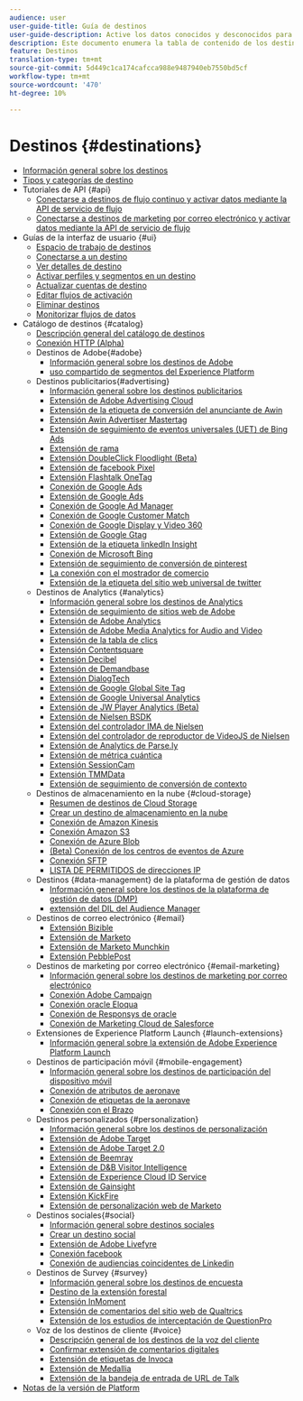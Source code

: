 ```yaml
---
audience: user
user-guide-title: Guía de destinos
user-guide-description: Active los datos conocidos y desconocidos para campañas de marketing entre canales, campañas por correo electrónico, publicidad segmentada y muchos otros casos de uso.
description: Este documento enumera la tabla de contenido de los destinos de Adobe Experience Platform
feature: Destinos
translation-type: tm+mt
source-git-commit: 5d449c1ca174cafcca988e9487940eb7550bd5cf
workflow-type: tm+mt
source-wordcount: '470'
ht-degree: 10%

---
```



# Destinos {#destinations}

* [Información general sobre los destinos](./home.md)
* [Tipos y categorías de destino](./destination-types.md)
* Tutoriales de API {#api}
   * [Conectarse a destinos de flujo continuo y activar datos mediante la API de servicio de flujo](./api/streaming-destinations.md)
   * [Conectarse a destinos de marketing por correo electrónico y activar datos mediante la API de servicio de flujo](./api/email-marketing.md)
* Guías de la interfaz de usuario {#ui}
   * [Espacio de trabajo de destinos](./ui/destinations-workspace.md)
   * [Conectarse a un destino](./ui/connect-destination.md)
   * [Ver detalles de destino](./ui/destination-details-page.md)
   * [Activar perfiles y segmentos en un destino](./ui/activate-destinations.md)
   * [Actualizar cuentas de destino](./ui/update-accounts.md)
   * [Editar flujos de activación](./ui/edit-activation.md)
   * [Eliminar destinos](./ui/delete-destinations.md)
   * [Monitorizar flujos de datos](./ui/monitor-dataflows.md)
* Catálogo de destinos {#catalog}
   * [Descripción general del catálogo de destinos](./catalog/overview.md)
   * [ Conexión HTTP (Alpha)](./catalog/http-destination.md)
   * Destinos de Adobe{#adobe}
      * [Información general sobre los destinos de Adobe](./catalog/adobe/overview.md)
      * [uso compartido de segmentos del Experience Platform](https://experienceleague.adobe.com/docs/audience-manager/user-guide/implementation-integration-guides/integration-experience-platform/aam-aep-audience-sharing.html)
   * Destinos publicitarios{#advertising}
      * [Información general sobre los destinos publicitarios](./catalog/advertising/overview.md)
      * [Extensión de Adobe Advertising Cloud](./catalog/advertising/adobe-advertising-cloud.md)
      * [Extensión de la etiqueta de conversión del anunciante de Awin](./catalog/advertising/awin-conversiontag.md)
      * [Extensión Awin Advertiser Mastertag](./catalog/advertising/awin-mastertag.md)
      * [Extensión de seguimiento de eventos universales (UET) de Bing Ads](./catalog/advertising/bing-ads.md)
      * [Extensión de rama](./catalog/advertising/branch.md)
      * [Extensión DoubleClick Floodlight (Beta)](./catalog/advertising/doubleclick-floodlight.md)
      * [Extensión de facebook Pixel](./catalog/advertising/facebook-pixel.md)
      * [Extensión Flashtalk OneTag](./catalog/advertising/flashtalking.md)
      * [Conexión de Google Ads](./catalog/advertising/google-ads-destination.md)
      * [Extensión de Google Ads](./catalog/advertising/google-ads-extension.md)
      * [Conexión de Google Ad Manager](./catalog/advertising/google-ad-manager.md)
      * [Conexión de Google Customer Match](./catalog/advertising/google-customer-match.md)
      * [Conexión de Google Display y Video 360](./catalog/advertising/google-dv360.md)
      * [Extensión de Google Gtag](./catalog/advertising/gtag-advertising.md)
      * [Extensión de la etiqueta linkedIn Insight](./catalog/advertising/linkedin.md)
      * [Conexión de Microsoft Bing](./catalog/advertising/bing.md)
      * [Extensión de seguimiento de conversión de pinterest](./catalog/advertising/pinterest.md)
      * [La conexión con el mostrador de comercio](./catalog/advertising/tradedesk.md)
      * [Extensión de la etiqueta del sitio web universal de twitter](./catalog/advertising/twitter-uwt.md)
   * Destinos de Analytics {#analytics}
      * [Información general sobre los destinos de Analytics](./catalog/analytics/overview.md)
      * [Extensión de seguimiento de sitios web de Adobe](./catalog/analytics/adform.md)
      * [Extensión de Adobe Analytics](./catalog/analytics/adobe-analytics.md)
      * [Extensión de Adobe Media Analytics for Audio and Video](./catalog/analytics/adobe-video-analytics.md)
      * [Extensión de la tabla de clics](./catalog/analytics/clicktale.md)
      * [Extensión Contentsquare](./catalog/analytics/contentsquare.md)
      * [Extensión Decibel](./catalog/analytics/decibel.md)
      * [Extensión de Demandbase](./catalog/analytics/demandbase.md)
      * [Extensión DialogTech](./catalog/analytics/dialogtech.md)
      * [Extensión de Google Global Site Tag](./catalog/analytics/gtag-analytics.md)
      * [Extensión de Google Universal Analytics](./catalog/analytics/google-universal-analytics.md)
      * [Extensión de JW Player Analytics (Beta)](./catalog/analytics/jw-player-analytics.md)
      * [Extensión de Nielsen BSDK](./catalog/analytics/nielsen-bsdk.md)
      * [Extensión del controlador IMA de Nielsen](./catalog/analytics/nielsen-ima.md)
      * [Extensión del controlador de reproductor de VideoJS de Nielsen](./catalog/analytics/nielsen-videojs.md)
      * [Extensión de Analytics de Parse.ly](./catalog/analytics/parsely.md)
      * [Extensión de métrica cuántica](./catalog/analytics/quantum-metric.md)
      * [Extensión SessionCam](./catalog/analytics/sessioncam.md)
      * [Extensión TMMData](./catalog/analytics/tmmdata.md)
      * [Extensión de seguimiento de conversión de contexto](./catalog/analytics/yext.md)
   * Destinos de almacenamiento en la nube {#cloud-storage}
      * [Resumen de destinos de Cloud Storage](./catalog/cloud-storage/overview.md)
      * [Crear un destino de almacenamiento en la nube](./catalog/cloud-storage/workflow.md)
      * [Conexión de Amazon Kinesis](./catalog/cloud-storage/amazon-kinesis.md)
      * [Conexión Amazon S3](./catalog/cloud-storage/amazon-s3.md)
      * [Conexión de Azure Blob](./catalog/cloud-storage/azure-blob.md)
      * [(Beta) Conexión de los centros de eventos de Azure](./catalog/cloud-storage/azure-event-hubs.md)
      * [Conexión SFTP](./catalog/cloud-storage/sftp.md)
      * [LISTA DE PERMITIDOS de direcciones IP](./catalog/cloud-storage/ip-address-allow-list.md)
   * Destinos {#data-management} de la plataforma de gestión de datos
      * [Información general sobre los destinos de la plataforma de gestión de datos (DMP)](./catalog/data-management/overview.md)
      * [extensión del DIL del Audience Manager](./catalog/data-management/aam-dil-extension.md)
   * Destinos de correo electrónico {#email}
      * [Extensión Bizible](./catalog/email/bizible.md)
      * [Extensión de Marketo](./catalog/email/marketo.md)
      * [Extensión de Marketo Munchkin](./catalog/email/marketo-munchkin.md)
      * [Extensión PebblePost](./catalog/email/pebblepost.md)
   * Destinos de marketing por correo electrónico {#email-marketing}
      * [Información general sobre los destinos de marketing por correo electrónico](./catalog/email-marketing/overview.md)
      * [Conexión Adobe Campaign](./catalog/email-marketing/adobe-campaign.md)
      * [Conexión oracle Eloqua](./catalog/email-marketing/oracle-eloqua.md)
      * [Conexión de Responsys de oracle](./catalog/email-marketing/oracle-responsys.md)
      * [Conexión de Marketing Cloud de Salesforce](./catalog/email-marketing/salesforce-marketing-cloud.md)
   * Extensiones de Experience Platform Launch {#launch-extensions}
      * [Información general sobre la extensión de Adobe Experience Platform Launch](./catalog/launch-extensions/overview.md)
   * Destinos de participación móvil {#mobile-engagement}
      * [Información general sobre los destinos de participación del dispositivo móvil](./catalog/mobile-engagement/overview.md)
      * [Conexión de atributos de aeronave](./catalog/mobile-engagement/airship-attributes.md)
      * [Conexión de etiquetas de la aeronave](./catalog/mobile-engagement/airship-tags.md)
      * [Conexión con el Brazo](./catalog/mobile-engagement/braze.md)
   * Destinos personalizados {#personalization}
      * [Información general sobre los destinos de personalización](./catalog/personalization/overview.md)
      * [Extensión de Adobe Target](./catalog/personalization/adobe-target.md)
      * [Extensión de Adobe Target 2.0](./catalog/personalization/adobe-target-v2.md)
      * [Extensión de Beemray](./catalog/personalization/beemray.md)
      * [Extensión de D&amp;B Visitor Intelligence](./catalog/personalization/dnb.md)
      * [Extensión de Experience Cloud ID Service](./catalog/personalization/adobe-ecid.md)
      * [Extensión de Gainsight](./catalog/personalization/gainsight.md)
      * [Extensión KickFire](./catalog/personalization/kickfire.md)
      * [Extensión de personalización web de Marketo](./catalog/personalization/marketo-web-personalization.md)
   * Destinos sociales{#social}
      * [Información general sobre destinos sociales](./catalog/social/overview.md)
      * [Crear un destino social](./catalog/social/workflow.md)
      * [Extensión de Adobe Livefyre](./catalog/social/adobe-livefyre.md)
      * [Conexión facebook](./catalog/social/facebook.md)
      * [Conexión de audiencias coincidentes de Linkedin](./catalog/social/linkedin.md)
   * Destinos de Survey {#survey}
      * [Información general sobre los destinos de encuesta](./catalog/survey/overview.md)
      * [Destino de la extensión forestal](./catalog/survey/foresee.md)
      * [Extensión InMoment](./catalog/survey/inmoment.md)
      * [Extensión de comentarios del sitio web de Qualtrics](./catalog/survey/qualtrics.md)
      * [Extensión de los estudios de interceptación de QuestionPro](./catalog/survey/web-intercept-surveys.md)
   * Voz de los destinos de cliente {#voice}
      * [Descripción general de los destinos de la voz del cliente](./catalog/voice/overview.md)
      * [Confirmar extensión de comentarios digitales](./catalog/voice/confirmit-digital-feedback.md)
      * [Extensión de etiquetas de Invoca](./catalog/voice/invoca.md)
      * [Extensión de Medallia](./catalog/voice/medallia.md)
      * [Extensión de la bandeja de entrada de URL de Talk](./catalog/voice/talkurl.md)
* [Notas de la versión de Platform](https://www.adobe.com/go/platform-release-notes-en)